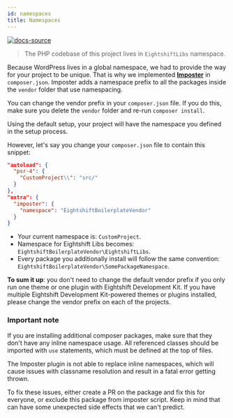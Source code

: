 ```yaml
---
id: namespaces
title: Namespaces
---
```


[![docs-source](https://img.shields.io/badge/source-eightshift--libs-blue?style=for-the-badge&logo=php&labelColor=2a2a2a)](https://github.com/hhftechtips/eightshift-libs/tree/4.0.0)

> The PHP codebase of this project lives in `EightshiftLibs` namespace.

Because WordPress lives in a global namespace, we had to provide the way for your project to be unique. That is why we implemented [**Imposter**](https://github.com/hhftechtips/imposter-plugin) in `composer.json`. Imposter adds a namespace prefix to all the packages inside the `vendor` folder that use namespacing.

You can change the vendor prefix in your `composer.json` file. If you do this, make sure you delete the `vendor` folder and re-run `composer install`.

Using the default setup, your project will have the namespace you defined in the setup process.

However, let's say you change your `composer.json` file to contain this snippet:
```json
"autoload": {
  "psr-4": {
    "CustomProject\\": "src/"
  }
},
"extra": {
  "imposter": {
    "namespace": "EightshiftBoilerplateVendor"
  }
}
```

- Your current namespace is: `CustomProject`.
- Namespace for Eightshift Libs becomes: `EightshiftBoilerplateVendor\EightshiftLibs`.
- Every package you additionally install will follow the same convention: `EightshiftBoilerplateVendor\SomePackageNamespace`.

**To sum it up**: you don't need to change the default vendor prefix if you only run one theme or one plugin with Eightshift Development Kit. If you have multiple Eightshift Development Kit-powered themes or plugins installed, please change the vendor prefix on each of the projects.

### Important note

If you are installing additional composer packages, make sure that they don't have any inline namespace usage. All referenced classes should be imported with `use` statements, which must be defined at the top of files. 

The Imposter plugin is not able to replace inline namespaces, which will cause issues with classname resolution and result in a fatal error getting thrown. 

To fix these issues, either create a PR on the package and fix this for everyone, or exclude this package from imposter script. Keep in mind that can have some unexpected side effects that we can't predict.
